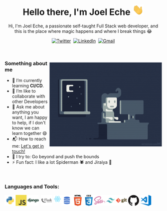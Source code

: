 <p>
  <h1 align="center"><b>Hello there, I'm Joel Eche <img height="35px" src="https://github.com/joel-eche/joel-eche/blob/master/images/wave.gif?raw=true" /></b></h1>
  
</p>

<p align="center">
Hi, I'm Joel Eche, a passionate self-taught Full Stack web developer, and this is the place where magic happens and where I break things 😂
</p>

<p align="center">
  <a href="https://twitter.com/joelechep"><img src="https://img.shields.io/badge/twitter-%23E4405F.svg?&style=for-the-badge&logo=twitter&logoColor=white&color=39A5DC" alt="Twitter" /></a>&nbsp;
  <a href="https://www.linkedin.com/in/joel-eche/"><img src="https://img.shields.io/badge/linkedin-%230077B5.svg?&style=for-the-badge&logo=linkedin&logoColor=white" alt="LinkedIn" /></a>&nbsp;
  <a href="mailto:joel.eche5@gmail.com"><img src="https://img.shields.io/badge/gmail-%23D14836.svg?&style=for-the-badge&logo=gmail&logoColor=white" alt="Gmail"/></a>
</p>

<br />

<img align="right" height="270px" alt="GIF" src="https://github.com/joel-eche/joel-eche/blob/master/images/developer.gif?raw=true" style="margin-top: 30px;" />

### Something about me

- 🌱 I’m currently learning **CI/CD**.
- 👥 I’m like to collaborate with other Developers
- 💬 Ask me about anything you want, I am happy to help,
  if I don't know we can learn together :smile:
- 📬 How to reach me: [Let's get in touch!][linkedin]
- 🧗 I try to: Go beyond and push the bounds
- ⚡ Fun fact: I like a lot Spiderman :spider: and Jiraiya :frog:

<br />

### Languages and Tools:

<img align="left" alt="Python" width="35px" src="https://github.com/joel-eche/joel-eche/blob/master/images/python.png?raw=true" />

<img align="left" alt="JavaScript" width="35px" src="https://github.com/joel-eche/joel-eche/blob/master/images/javascript.png?raw=true" />

<img align="left" alt="Django" width="35px" style="margin: 0 4px;" src="https://github.com/joel-eche/joel-eche/blob/master/images/django.png?raw=true" />

<img align="left" alt="Flask" width="35px" style="margin: 0 4px;" src="https://github.com/joel-eche/joel-eche/blob/master/images/flask.png?raw=true" />

<img align="left" alt="React" width="26px" src="https://github.com/joel-eche/joel-eche/blob/master/images/react.png?raw=true" />

<img align="left" alt="SQL" width="35px" src="https://github.com/joel-eche/joel-eche/blob/master/images/sql.png?raw=true" />

<img align="left" alt="HTML5" width="35px" src="https://github.com/joel-eche/joel-eche/blob/master/images/html.png?raw=true" />

<img align="left" alt="CSS3" width="35px" src="https://github.com/joel-eche/joel-eche/blob/master/images/css.png?raw=true" />

<img align="left" alt="Sass" width="35px" src="https://github.com/joel-eche/joel-eche/blob/master/images/sass.png?raw=true" />

<img align="left" alt="Tailwind" width="35px" src="https://github.com/joel-eche/joel-eche/blob/master/images/tailwind.png?raw=true" />

<img align="left" alt="Git" width="35px" src="https://github.com/joel-eche/joel-eche/blob/master/images/git.png?raw=true" />

<img align="left" alt="GitHub" width="35px" style="margin: 0 4px;" src="https://github.com/joel-eche/joel-eche/blob/master/images/github.png?raw=true" />

<img align="left" alt="Visual Studio Code" width="35px" src="https://github.com/joel-eche/joel-eche/blob/master/images/visual-studio-code.png?raw=true" />
<br>

[linkedin]: https://www.linkedin.com/in/joel-eche/
